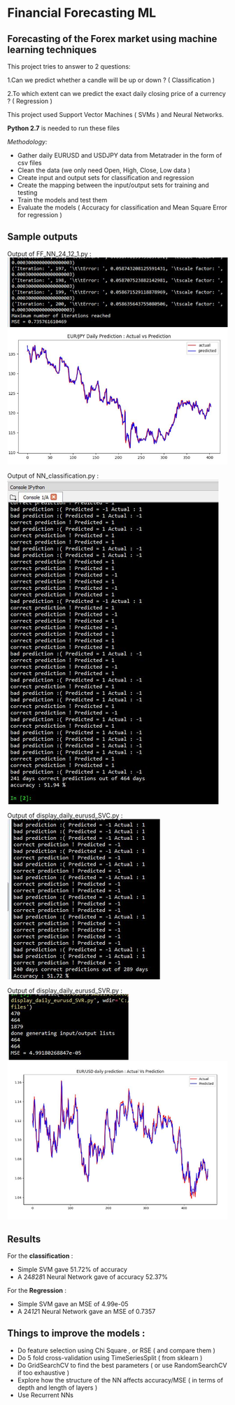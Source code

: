 # Financial Forecasting ML
## Forecasting of the Forex market using machine learning techniques

This project tries to answer to 2 questions:

1.Can we predict whether a candle will be up or down ? ( Classification )

2.To which extent can we predict the exact daily closing price of a currency ? ( Regression )

This project used Support Vector Machines ( SVMs ) and Neural Networks.

**Python 2.7** is needed to run these files

*Methodology:*
* Gather daily EURUSD and USDJPY data from Metatrader in the form of csv files
* Clean the data (we only need Open, High, Close, Low data )
* Create input and output sets for classification and regression
* Create the mapping between the input/output sets for training and testing
* Train the models and test them
* Evaluate the models ( Accuracy for classification and Mean Square Error for regression )

## Sample outputs

Output of FF_NN_24_12_1.py :
![NN_Regression](https://github.com/IsmailAlaouiAbdellaoui/Financial-Forecasting-ML/blob/master/MSE-NN.JPG)
![NN_Regression2](https://github.com/IsmailAlaouiAbdellaoui/Financial-Forecasting-ML/blob/master/NN%20Regression-Actual-VS-Prediction(USDJPY).JPG)

Output of NN_classification.py :
![NN_Classification](https://github.com/IsmailAlaouiAbdellaoui/Financial-Forecasting-ML/blob/master/Accuracy-NN.JPG)

Output of display_daily_eurusd_SVC.py :
![SVM_Classification](https://github.com/IsmailAlaouiAbdellaoui/Financial-Forecasting-ML/blob/master/Accuracy-SVM.JPG)

Output of display_daily_eurusd_SVR.py :
![SVM_Regression](https://github.com/IsmailAlaouiAbdellaoui/Financial-Forecasting-ML/blob/master/MSE-SVM.JPG)
![SVM_Regression2](https://github.com/IsmailAlaouiAbdellaoui/Financial-Forecasting-ML/blob/master/SVM%20Regression-Actual-VS-Prediction(EURUSD).JPG)

## Results

For the **classification** :
* Simple SVM gave 51.72% of accuracy
* A 24*8*2*8*1 Neural Network gave of accuracy 52.37%

For the **Regression** :
* Simple SVM gave an MSE of 4.99e-05
* A 24*12*1 Neural Network gave an MSE of 0.7357

## Things to improve the models :
* Do feature selection using Chi Square , or RSE ( and compare them )
* Do 5 fold cross-validation using TimeSeriesSplit ( from sklearn )
* Do GridSearchCV to find the best parameters ( or use RandomSearchCV if too exhaustive )
* Explore how the structure of the NN affects accuracy/MSE ( in terms of depth and length of layers )
* Use Recurrent NNs
